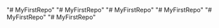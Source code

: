 "# MyFirstRepo" 
"# MyFirstRepo" 
"# MyFirstRepo" 
"# MyFirstRepo" 
"# MyFirstRepo" 
"# MyFirstRepo" 
